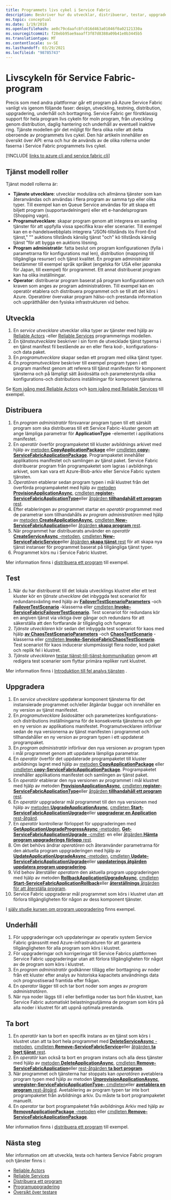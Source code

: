 ```yaml
---
title: Programmets livs cykel i Service Fabric
description: Beskriver hur du utvecklar, distribuerar, testar, uppgraderar, underhåller och tar bort Service Fabric program.
ms.topic: conceptual
ms.date: 1/19/2018
ms.openlocfilehash: ae0c79cdaafc8fc016d463a01046f0a02121330a
ms.sourcegitcommit: f28ebb95ae9aaaff3f87d8388a09b41e0b3445b5
ms.translationtype: MT
ms.contentlocale: sv-SE
ms.lasthandoff: 03/29/2021
ms.locfileid: "98785743"
---
```

# <a name="service-fabric-application-lifecycle"></a>Livscykeln för Service Fabric-program
Precis som med andra plattformar går ett program på Azure Service Fabric vanligt vis igenom följande faser: design, utveckling, testning, distribution, uppgradering, underhåll och borttagning. Service Fabric ger förstklassig support för hela program livs cykeln för moln program, från utveckling genom distribution, daglig hantering och underhåll av eventuell inaktive ring. Tjänste modellen gör det möjligt för flera olika roller att delta oberoende av programmets livs cykel. Den här artikeln innehåller en översikt över API: erna och hur de används av de olika rollerna under faserna i Service Fabric programmets livs cykel.

[!INCLUDE [links to azure cli and service fabric cli](../../includes/service-fabric-sfctl.md)]

## <a name="service-model-roles"></a>Tjänst modell roller
Tjänst modell rollerna är:

* **Tjänste utvecklare**: utvecklar modulära och allmänna tjänster som kan återanvändas och användas i flera program av samma typ eller olika typer. Till exempel kan en Queue Service användas för att skapa ett biljett program (supportavdelningen) eller ett e-handelsprogram (Shopping vagn).
* **Programutvecklare**: skapar program genom att integrera en samling tjänster för att uppfylla vissa specifika krav eller scenarier. Till exempel kan en e-handelswebbplats integrera "JSON-tillstånds lös Front-End tjänst," "" auktions tillstånds känslig tjänst "och" kö tillstånds känslig tjänst "för att bygga en auktions lösning.
* **Program administratör**: fatta beslut om program konfigurationen (fylla i parametrarna för konfigurations mal len), distribution (mappning till tillgängliga resurser) och tjänst kvalitet. En program administratör bestämmer till exempel språk språket (engelska för USA eller japanska för Japan, till exempel) för programmet. Ett annat distribuerat program kan ha olika inställningar.
* **Operator**: distribuerar program baserat på program konfigurationen och kraven som anges av program administratören. Till exempel kan en operatör etablera och distribuera programmet och se till att det körs i Azure. Operatörer övervakar program hälso-och prestanda information och upprätthåller den fysiska infrastrukturen vid behov.

## <a name="develop"></a>Utveckla
1. En *service utvecklare* utvecklar olika typer av tjänster med hjälp av [Reliable Actors](service-fabric-reliable-actors-introduction.md) -eller [Reliable Services](service-fabric-reliable-services-introduction.md) programmerings modellen.
2. En *tjänsteutvecklare* beskriver i sin form de utvecklade tjänst typerna i en tjänst manifest fil bestående av en eller flera kod-, konfigurations-och data paket.
3. En *programutvecklare* skapar sedan ett program med olika tjänst typer.
4. En *programutvecklare* beskriver till exempel program typen i ett program manifest genom att referera till tjänst manifesten för komponent tjänsterna och på lämpligt sätt åsidosätta och parameterstyrda olika konfigurations-och distributions inställningar för komponent tjänsterna.

Se [Kom igång med Reliable Actors](service-fabric-reliable-actors-get-started.md) och [kom igång med Reliable Services](service-fabric-reliable-services-quick-start.md) till exempel.

## <a name="deploy"></a>Distribuera
1. En *program administratör* försvanrar program typen till ett särskilt program som ska distribueras till ett Service Fabric-kluster genom att ange lämpliga parametrar för **ApplicationType** -elementet i applikations manifestet.
2. En *operatör* överför programpaketet till kluster avbildnings arkivet med hjälp av [metoden **CopyApplicationPackage**](/dotnet/api/system.fabric.fabricclient.applicationmanagementclient) eller [cmdleten **copy-ServiceFabricApplicationPackage**](/powershell/module/servicefabric/copy-servicefabricapplicationpackage). Programpaketet innehåller applikations manifestet och samlingen av tjänst paket. Service Fabric distribuerar program från programpaketet som lagras i avbildnings arkivet, som kan vara ett Azure-Blob-arkiv eller Service Fabric system tjänsten.
3. *Operatören* etablerar sedan program typen i mål klustret från det överförda programpaketet med hjälp av [metoden **ProvisionApplicationAsync**](/dotnet/api/system.fabric.fabricclient.applicationmanagementclient), [cmdleten **register-ServiceFabricApplicationType**](/powershell/module/servicefabric/register-servicefabricapplicationtype)eller [åtgärden **tillhandahåll ett program** rest](/rest/api/servicefabric/provision-an-application).
4. Efter etableringen av programmet startar en *operatör* programmet med de parametrar som tillhandahålls av *program administratören* med hjälp av [metoden **CreateApplicationAsync**](/dotnet/api/system.fabric.fabricclient.applicationmanagementclient), [cmdleten **New-ServiceFabricApplication**](/powershell/module/servicefabric/new-servicefabricapplication)eller [åtgärden **skapa program** rest](/rest/api/servicefabric/create-an-application).
5. När programmet har distribuerats använder en *operatör* [ **CreateServiceAsync** -metoden](/dotnet/api/system.fabric.fabricclient.servicemanagementclient), [cmdleten **New-ServiceFabricService**](/powershell/module/servicefabric/new-servicefabricservice)eller [åtgärden **skapa tjänst** rest](/rest/api/servicefabric/create-a-service) för att skapa nya tjänst instanser för programmet baserat på tillgängliga tjänst typer.
6. Programmet körs nu i Service Fabric klustret.

Mer information finns i [distribuera ett program](service-fabric-deploy-remove-applications.md) till exempel.

## <a name="test"></a>Test
1. När du har distribuerat till det lokala utvecklings klustret eller ett test kluster kör en *tjänste utvecklare* det inbyggda test scenariot för redundansväxling med hjälp av [**FailoverTestScenarioParameters**](/dotnet/api/system.fabric.testability.scenario.failovertestscenarioparameters) -och [**FailoverTestScenario**](/dotnet/api/system.fabric.testability.scenario.failovertestscenario) -klasserna eller [cmdleten **Invoke-ServiceFabricFailoverTestScenario**](/powershell/module/servicefabric/invoke-servicefabricfailovertestscenario). Test scenariot för redundans kör en angiven tjänst via viktiga över gångar och redundans för att säkerställa att den fortfarande är tillgänglig och fungerar.
2. *Tjänste utvecklaren* kör sedan det inbyggda test scenariot för kaos med hjälp [**av ChaosTestScenarioParameters**](/dotnet/api/system.fabric.testability.scenario.chaostestscenarioparameters) -och [**ChaosTestScenario**](/dotnet/api/system.fabric.testability.scenario.chaostestscenario) -klasserna eller [cmdleten **Invoke-ServiceFabricChaosTestScenario**](/powershell/module/servicefabric/invoke-servicefabricchaostestscenario). Test scenariot för kaos inducerar slumpmässigt flera noder, kod paket och replik fel i klustret.
3. *Tjänste utvecklaren* [testar tjänst-till-tjänst-kommunikation](service-fabric-testability-scenarios-service-communication.md) genom att redigera test scenarier som flyttar primära repliker runt klustret.

Mer information finns i [Introduktion till fel analys tjänsten](service-fabric-testability-overview.md) .

## <a name="upgrade"></a>Uppgradera
1. En *service utvecklare* uppdaterar komponent tjänsterna för det instansierade programmet och/eller åtgärdar buggar och innehåller en ny version av tjänst manifestet.
2. En *programutvecklare* åsidosätter och parameterizes konfigurations-och distributions inställningarna för de konsekventa tjänsterna och ger en ny version av applikations manifestet. Programutvecklaren införlivar sedan de nya versionerna av tjänst manifesten i programmet och tillhandahåller en ny version av program typen i ett uppdaterat programpaket.
3. En *program administratör* införlivar den nya versionen av program typen i mål programmet genom att uppdatera lämpliga parametrar.
4. En *operatör* överför det uppdaterade programpaketet till kluster avbildnings lagret med hjälp av [metoden **CopyApplicationPackage**](/dotnet/api/system.fabric.fabricclient.applicationmanagementclient) eller [cmdleten **copy-ServiceFabricApplicationPackage**](/powershell/module/servicefabric/copy-servicefabricapplicationpackage). Programpaketet innehåller applikations manifestet och samlingen av tjänst paket.
5. En *operatör* etablerar den nya versionen av programmet i mål klustret med hjälp av metoden [ **ProvisionApplicationAsync**](/dotnet/api/system.fabric.fabricclient.applicationmanagementclient), [cmdleten **register-ServiceFabricApplicationType**](/powershell/module/servicefabric/register-servicefabricapplicationtype)eller [åtgärden **tillhandahåll ett program** rest](/rest/api/servicefabric/provision-an-application).
6. En *operatör* uppgraderar mål programmet till den nya versionen med hjälp av [metoden **UpgradeApplicationAsync**](/dotnet/api/system.fabric.fabricclient.applicationmanagementclient), [cmdleten **Start-ServiceFabricApplicationUpgrade**](/powershell/module/servicefabric/start-servicefabricapplicationupgrade)eller [ **uppgraderar en Application** rest-åtgärd](/rest/api/servicefabric/upgrade-an-application).
7. En *operatör* kontrollerar förloppet för uppgraderingen med [ **GetApplicationUpgradeProgressAsync** -metoden](/dotnet/api/system.fabric.fabricclient.applicationmanagementclient), [ **Get-ServiceFabricApplicationUpgrade** -cmdlet](/powershell/module/servicefabric/get-servicefabricapplicationupgrade): en eller [åtgärden **Hämta program uppgraderings förlopp** rest](/rest/api/servicefabric/get-the-progress-of-an-application-upgrade1).
8. Om det behövs ändrar *operatören* och återanvänder parametrarna för den aktuella program uppgraderingen med hjälp av [ **UpdateApplicationUpgradeAsync** -metoden](/dotnet/api/system.fabric.fabricclient.applicationmanagementclient), [cmdleten **Update-ServiceFabricApplicationUpgrade**](/powershell/module/servicefabric/update-servicefabricapplicationupgrade)eller [ **uppdaterings åtgärden uppdatera program uppgradering**](/rest/api/servicefabric/update-an-application-upgrade).
9. Vid behov återställer *operatorn* den aktuella program uppgraderingen med hjälp av metoden [ **RollbackApplicationUpgradeAsync**](/dotnet/api/system.fabric.fabricclient.applicationmanagementclient), [cmdleten **Start-ServiceFabricApplicationRollback**](/powershell/module/servicefabric/start-servicefabricapplicationrollback)eller [ **återställnings** åtgärden för att återställa program](/rest/api/servicefabric/rollback-an-application-upgrade).
10. Service Fabric uppgraderar mål programmet som körs i klustret utan att förlora tillgängligheten för någon av dess komponent tjänster.

I [själv studie kursen om program uppgradering](service-fabric-application-upgrade-tutorial.md) finns exempel.

## <a name="maintain"></a>Underhåll
1. För uppgraderingar och uppdateringar av operativ system Service Fabric gränssnitt med Azure-infrastrukturen för att garantera tillgängligheten för alla program som körs i klustret.
2. För uppgraderingar och korrigeringar till Service Fabrics plattformen Service Fabric uppgraderingar utan att förlora tillgängligheten för något av de program som körs i klustret.
3. En *program administratör* godkänner tillägg eller borttagning av noder från ett kluster efter analys av historiska kapacitets användnings data och prognostiserad framtida efter frågan.
4. En *operator* lägger till och tar bort noder som anges av *program administratören*.
5. När nya noder läggs till i eller befintliga noder tas bort från klustret, kan Service Fabric automatiskt belastningsutjämna de program som körs på alla noder i klustret för att uppnå optimala prestanda.

## <a name="remove"></a>Ta bort
1. En *operatör* kan ta bort en specifik instans av en tjänst som körs i klustret utan att ta bort hela programmet med [ **DeleteServiceAsync** -metoden](/dotnet/api/system.fabric.fabricclient.servicemanagementclient), [cmdleten **Remove-ServiceFabricService**](/powershell/module/servicefabric/remove-servicefabricservice)eller [åtgärden **ta bort tjänst** rest](/rest/api/servicefabric/delete-a-service).  
2. En *operatör* kan också ta bort en program instans och alla dess tjänster med hjälp av [metoden **DeleteApplicationAsync**](/dotnet/api/system.fabric.fabricclient.applicationmanagementclient), [cmdleten **Remove-ServiceFabricApplication**](/powershell/module/servicefabric/remove-servicefabricapplication)eller [rest-åtgärden **ta bort program**](/rest/api/servicefabric/delete-an-application).
3. När programmet och tjänsterna har stoppats kan *operatören* avetablera program typen med hjälp av metoden [ **UnprovisionApplicationAsync**](/dotnet/api/system.fabric.fabricclient.applicationmanagementclient), [ **unregister-ServiceFabricApplicationType-** cmdleten](/powershell/module/servicefabric/unregister-servicefabricapplicationtype)eller [ **avetablera en program** rest-åtgärd](/rest/api/servicefabric/unprovision-an-application). Avetablering av program typen tar inte bort programpaketet från avbildnings arkiv. Du måste ta bort programpaketet manuellt.
4. En *operator* tar bort programpaketet från avbildnings Arkiv med hjälp av [ **RemoveApplicationPackage** -metoden](/dotnet/api/system.fabric.fabricclient.applicationmanagementclient) eller [cmdleten **Remove-ServiceFabricApplicationPackage**](/powershell/module/servicefabric/remove-servicefabricapplicationpackage).

Mer information finns i [distribuera ett program](service-fabric-deploy-remove-applications.md) till exempel.

## <a name="next-steps"></a>Nästa steg
Mer information om att utveckla, testa och hantera Service Fabric program och tjänster finns i:

* [Reliable Actors](service-fabric-reliable-actors-introduction.md)
* [Reliable Services](service-fabric-reliable-services-introduction.md)
* [Distribuera ett program](service-fabric-deploy-remove-applications.md)
* [Programuppgradering](service-fabric-application-upgrade.md)
* [Översikt över testare](service-fabric-testability-overview.md)
